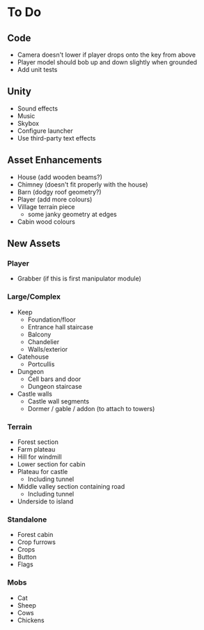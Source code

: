 # To Do

## Code
 - Camera doesn't lower if player drops onto the key from above
 - Player model should bob up and down slightly when grounded
 - Add unit tests

## Unity
 - Sound effects
 - Music
 - Skybox
 - Configure launcher
 - Use third-party text effects

## Asset Enhancements
 - House (add wooden beams?)
 - Chimney (doesn't fit properly with the house)
 - Barn (dodgy roof geometry?)
 - Player (add more colours)
 - Village terrain piece
   - some janky geometry at edges
 - Cabin wood colours

## New Assets

### Player
 - Grabber (if this is first manipulator module)

### Large/Complex
 - Keep
   - Foundation/floor
   - Entrance hall staircase
   - Balcony
   - Chandelier
   - Walls/exterior
 - Gatehouse
   - Portcullis
 - Dungeon
   - Cell bars and door
   - Dungeon staircase
 - Castle walls
   - Castle wall segments
   - Dormer / gable / addon (to attach to towers)

### Terrain
 - Forest section
 - Farm plateau
 - Hill for windmill
 - Lower section for cabin
 - Plateau for castle
   - Including tunnel
 - Middle valley section containing road
   - Including tunnel
 - Underside to island

### Standalone
 - Forest cabin
 - Crop furrows
 - Crops
 - Button
 - Flags

### Mobs
 - Cat
 - Sheep
 - Cows
 - Chickens